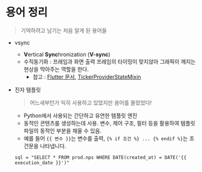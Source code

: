 # 용어 정리

> 기억하려고 남기는 처음 알게 된 용어들



- vsync 
  - **V**ertical **Sync**hronization (**V-sync**)
  - 수직동기화 : 프레임과 화면 출력 프레임의 타이밍이 맞지않아 그래픽이 깨지는 현상을 막아주는 역할을 한다.
    - 참고 : [Flutter 문서](https://codelabs.developers.google.com/codelabs/flutter/#6), [TickerProviderStateMixin](https://docs.flutter.io/flutter/widgets/TickerProviderStateMixin-mixin.html)


- 진자 템플릿
  > 어느새부턴가 익히 사용하고 있었지만 용어를 몰랐었다!
  - Python에서 사용되는 간단하고 유연한 템플릿 엔진
  - 동적인 콘텐츠를 생성하는데 사용. 변수, 제어 구조, 필터 등을 활용하여 템플릿 파일의 동적인 부분을 채울 수 있음. 
  - 예를 들어 `{{ 변수 }}`는 변수를 출력, `{% if 조건 %} ... {% endif %}`는 조건문을 나타냅니다.
  ```(python)
  sql = "SELECT * FROM prod.nps WHERE DATE(created_at) = DATE('{{ execution_date }}')"
  ```